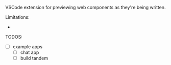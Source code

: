 
VSCode extension for previewing web components as they're being written.

Limitations:

- 

TODOS:

- [ ] example apps
  - [ ] chat app
  - [ ] build tandem
